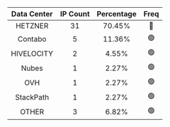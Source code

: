 | Data Center | IP Count | Percentage | Freq |
|:------------:|:--------:|:-----------:|:-----:|
| HETZNER | 31 | 70.45% | 🔴 |
| Contabo | 5 | 11.36% | 🟢 |
| HIVELOCITY | 2 | 4.55% | 🟢 |
| Nubes | 1 | 2.27% | 🟢 |
| OVH | 1 | 2.27% | 🟢 |
| StackPath | 1 | 2.27% | 🟢 |
| OTHER | 3 | 6.82% | 🟢 |